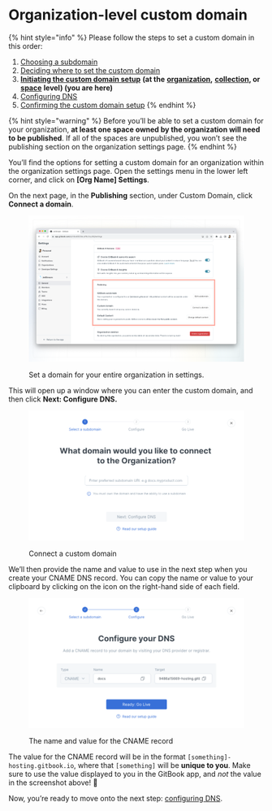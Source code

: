 # Organization-level custom domain

{% hint style="info" %}
Please follow the steps to set a custom domain in this order:

1. [Choosing a subdomain](../choose.md)
2. [Deciding where to set the custom domain](../location.md)
3. [**Initiating the custom domain setup**](./) **(at the** [**organization**](organization-level-custom-domain.md)**,** [**collection**](collection-level-custom-domain.md)**, or** [**space**](space-level-custom-domain.md) **level) (you are here)**
4. [Configuring DNS](../configure-dns.md)
5. [Confirming the custom domain setup](../finalize.md)
   {% endhint %}

{% hint style="warning" %}
Before you’ll be able to set a custom domain for your organization, **at least one space owned by the organization will need to be published**. If all of the spaces are unpublished, you won’t see the publishing section on the organization settings page.
{% endhint %}

You’ll find the options for setting a custom domain for an organization within the organization settings page. Open the settings menu in the lower left corner, and click on **\[Org Name] Settings**.&#x20;

On the next page, in the **Publishing** section, under Custom Domain, click **Connect a domain**.

<figure><img src="../../../.gitbook/assets/organization-domain.png" alt=""><figcaption><p>Set a domain for your entire organization in settings.</p></figcaption></figure>

This will open up a window where you can enter the custom domain, and then click **Next: Configure DNS.**

<div data-full-width="true">

<figure><img src="../../../.gitbook/assets/org-enter-subdomain.png" alt=""><figcaption><p>Connect a custom domain</p></figcaption></figure>

</div>

We’ll then provide the name and value to use in the next step when you create your CNAME DNS record. You can copy the name or value to your clipboard by clicking on the icon on the right-hand side of each field.

<div data-full-width="true">

<figure><img src="../../../.gitbook/assets/configure-dns.png" alt=""><figcaption><p>The name and value for the CNAME record</p></figcaption></figure>

</div>

The value for the CNAME record will be in the format `[something]-hosting.gitbook.io`, where that `[something]` will be **unique to you**. Make sure to use the value displayed to you in the GitBook app, and _not_ the value in the screenshot above! 🙂

Now, you’re ready to move onto the next step: [configuring DNS](../configure-dns.md).
